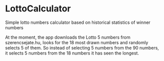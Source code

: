 # LottoCalculator
Simple lotto numbers calculator based on historical statistics of winner numbers

At the moment, the app downloads the Lotto 5 numbers from szerencsejate.hu, looks for the 18 most drawn numbers and randomly selects 5 of them.
So instead of selecting 5 numbers from the 90 numbers, it selects 5 numbers from the 18 numbers it has seen the longest.